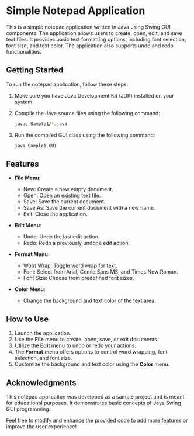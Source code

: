 
# Simple Notepad Application

This is a simple notepad application written in Java using Swing GUI components. The application allows users to create, open, edit, and save text files. It provides basic text formatting options, including font selection, font size, and text color. The application also supports undo and redo functionalities.

## Getting Started

To run the notepad application, follow these steps:

1. Make sure you have Java Development Kit (JDK) installed on your system.
2. Compile the Java source files using the following command:

   ```sh
   javac Sample1/*.java
   ```

3. Run the compiled GUI class using the following command:

   ```sh
   java Sample1.GUI
   ```

## Features

- **File Menu**:
  - New: Create a new empty document.
  - Open: Open an existing text file.
  - Save: Save the current document.
  - Save As: Save the current document with a new name.
  - Exit: Close the application.

- **Edit Menu**:
  - Undo: Undo the last edit action.
  - Redo: Redo a previously undone edit action.

- **Format Menu**:
  - Word Wrap: Toggle word wrap for text.
  - Font: Select from Arial, Comic Sans MS, and Times New Roman.
  - Font Size: Choose from predefined font sizes.

- **Color Menu**:
  - Change the background and text color of the text area.

## How to Use

1. Launch the application.
2. Use the **File** menu to create, open, save, or exit documents.
3. Utilize the **Edit** menu to undo or redo your actions.
4. The **Format** menu offers options to control word wrapping, font selection, and font size.
5. Customize the background and text color using the **Color** menu.

## Acknowledgments

This notepad application was developed as a sample project and is meant for educational purposes. It demonstrates basic concepts of Java Swing GUI programming.

Feel free to modify and enhance the provided code to add more features or improve the user experience!
